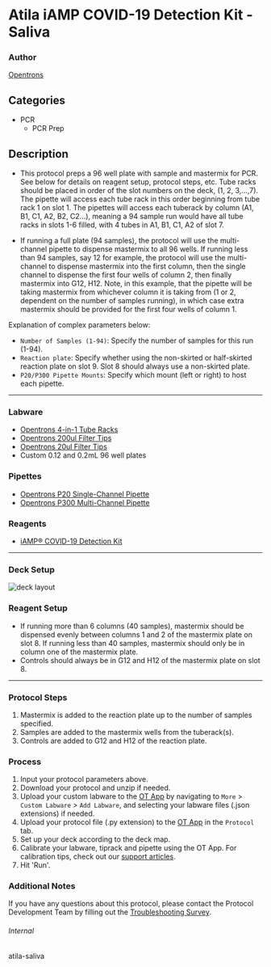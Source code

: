 # Atila iAMP COVID-19 Detection Kit - Saliva

### Author
[Opentrons](https://opentrons.com/)

## Categories
* PCR
	* PCR Prep

## Description
* This protocol preps a 96 well plate with sample and mastermix for PCR. See below for details on reagent setup, protocol steps, etc. Tube racks should be placed in order of the slot numbers on the deck, (1, 2, 3,...,7). The pipette will access each tube rack in this order beginning from tube rack 1 on slot 1. The pipettes will access each tuberack by column (A1, B1, C1, A2, B2, C2...), meaning a 94 sample run would have all tube racks in slots 1-6 filled, with 4 tubes in A1, B1, C1, A2 of slot 7.

* If running a full plate (94 samples), the protocol will use the multi-channel pipette to dispense mastermix to all 96 wells. If running less than 94 samples, say 12 for example, the protocol will use the multi-channel to dispense mastermix into the first column, then the single channel to dispense the first four wells of column 2, then finally mastermix into G12, H12. Note, in this example, that the pipette will be taking mastermix from whichever column it is taking from (1 or 2, dependent on the number of samples running), in which case extra mastermix should be provided for the first four wells of column 1.

Explanation of complex parameters below:
* `Number of Samples (1-94)`: Specify the number of samples for this run (1-94).
* `Reaction plate`: Specify whether using the non-skirted or half-skirted reaction plate on slot 9. Slot 8 should always use a non-skirted plate. 
* `P20/P300 Pipette Mounts`: Specify which mount (left or right) to host each pipette.

---

### Labware
* [Opentrons 4-in-1 Tube Racks](https://shop.opentrons.com/4-in-1-tube-rack-set/)
* [Opentrons 200ul Filter Tips](https://shop.opentrons.com/universal-filter-tips/?_gl=1*1j3fcfo*_ga*MTM2NTEwNjE0OS4xNjIxMzYxMzU4*_ga_GNSMNLW4RY*MTY0NTAyNjkwOC43MTUuMC4xNjQ1MDI2OTA4LjA.&_ga=2.189248875.1378610984.1644865280-1365106149.1621361358)
* [Opentrons 20ul Filter Tips](https://shop.opentrons.com/universal-filter-tips/?_gl=1*1j3fcfo*_ga*MTM2NTEwNjE0OS4xNjIxMzYxMzU4*_ga_GNSMNLW4RY*MTY0NTAyNjkwOC43MTUuMC4xNjQ1MDI2OTA4LjA.&_ga=2.189248875.1378610984.1644865280-1365106149.1621361358)
* Custom 0.12 and 0.2mL 96 well plates

### Pipettes
* [Opentrons P20 Single-Channel Pipette](https://opentrons.com/pipettes/)
* [Opentrons P300 Multi-Channel Pipette](https://opentrons.com/pipettes/)

### Reagents
* [iAMP® COVID-19 Detection Kit](https://www.fda.gov/media/136870/download)

---

### Deck Setup
![deck layout](https://opentrons-protocol-library-website.s3.amazonaws.com/custom-README-images/atila/pt1/Screen+Shot+2022-02-16+at+10.35.23+AM.png)

### Reagent Setup
* If running more than 6 columns (40 samples), mastermix should be dispensed evenly between columns 1 and 2 of the mastermix plate on slot 8. If running less than 40 samples, mastermix should only be in column one of the mastermix plate.
* Controls should always be in G12 and H12 of the mastermix plate on slot 8.


---

### Protocol Steps
1. Mastermix is added to the reaction plate up to the number of samples specified.
2. Samples are added to the mastermix wells from the tuberack(s).
3. Controls are added to G12 and H12 of the reaction plate.

### Process
1. Input your protocol parameters above.
2. Download your protocol and unzip if needed.
3. Upload your custom labware to the [OT App](https://opentrons.com/ot-app) by navigating to `More` > `Custom Labware` > `Add Labware`, and selecting your labware files (.json extensions) if needed.
4. Upload your protocol file (.py extension) to the [OT App](https://opentrons.com/ot-app) in the `Protocol` tab.
5. Set up your deck according to the deck map.
6. Calibrate your labware, tiprack and pipette using the OT App. For calibration tips, check out our [support articles](https://support.opentrons.com/en/collections/1559720-guide-for-getting-started-with-the-ot-2).
7. Hit 'Run'.

### Additional Notes
If you have any questions about this protocol, please contact the Protocol Development Team by filling out the [Troubleshooting Survey](https://protocol-troubleshooting.paperform.co/).

###### Internal
atila-saliva
